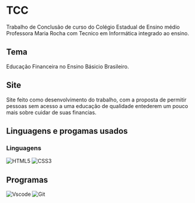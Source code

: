 # TCC
Trabalho de Conclusão de curso do Colégio Estadual de Ensino médio Professora Maria Rocha com Tecnico em Informática integrado ao ensino.

## Tema
Educação Financeira no Ensino Básicio Brasileiro.

## Site
Site feito como desenvolvimento do trabalho, com a proposta de permitir pessoas sem acesso a uma educação de qualidade entederem um pouco mais sobre cuidar de suas financias.

## Linguagens e progamas usados

### Linguagens
![HTML5](https://img.shields.io/badge/HTML5-E34F26?style=for-the-badge&logo=html5&logoColor=white)
![CSS3](https://img.shields.io/badge/CSS3-1572B6?style=for-the-badge&logo=css3&logoColor=white)

## Programas
![Vscode](https://img.shields.io/badge/Vscode-007ACC?style=for-the-badge&logo=visual-studio-code&logoColor=white)
![Git](https://img.shields.io/badge/GIT-E44C30?style=for-the-badge&logo=git&logoColor=white)
